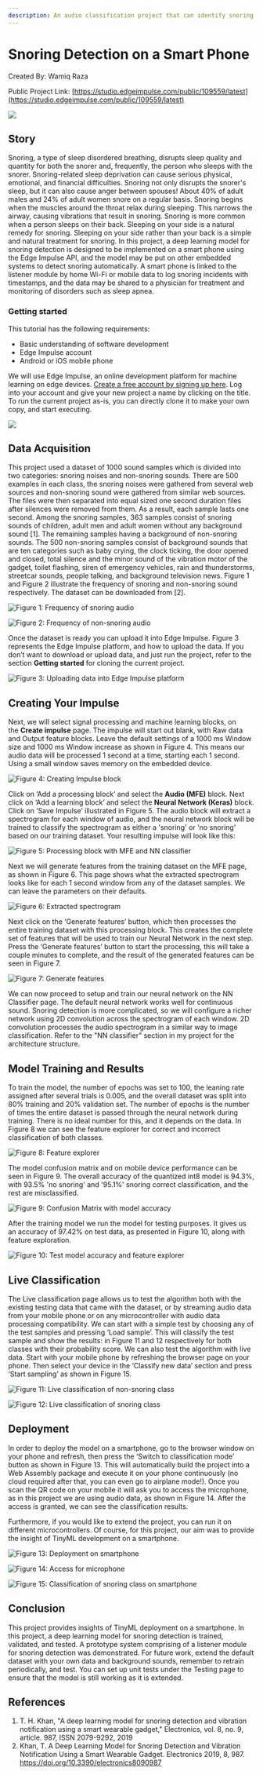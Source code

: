 ```yaml
---
description: An audio classification project that can identify snoring, deployed to a smartphone.
---
```


# Snoring Detection on a Smart Phone 

Created By:
Wamiq Raza 

Public Project Link:
[https://studio.edgeimpulse.com/public/109559/latest](https://studio.edgeimpulse.com/public/109559/latest)

![](.gitbook/assets/snoring-detection-on-smartphone/intro.jpg)

## Story

Snoring, a type of sleep disordered breathing, disrupts sleep quality and quantity for both the snorer and, frequently, the person who sleeps with the snorer. Snoring-related sleep deprivation can cause serious physical, emotional, and financial difficulties. Snoring not only disrupts the snorer's sleep, but it can also cause anger between spouses! About 40% of adult males and 24% of adult women snore on a regular basis. Snoring begins when the muscles around the throat relax during sleeping. This narrows the airway, causing vibrations that result in snoring. Snoring is more common when a person sleeps on their back. Sleeping on your side is a natural remedy for snoring. Sleeping on your side rather than your back is a simple and natural treatment for snoring. In this project, a deep learning model for snoring detection is designed to be implemented on a smart phone using the Edge Impulse API, and the model may be put on other embedded systems to detect snoring automatically. A smart phone is linked to the listener module by home Wi-Fi or mobile data to log snoring incidents with timestamps, and the data may be shared to a physician for treatment and monitoring of disorders such as sleep apnea.

### Getting started

This tutorial has the following requirements:

* Basic understanding of software development
* Edge Impulse account 
* Android or iOS mobile phone

We will use Edge Impulse, an online development platform for machine learning on edge devices. [Create a free account by signing up here](https://studio.edgeimpulse.com/). Log into your account and give your new project a name by clicking on the title. To run the current project as-is, you can directly clone it to make your own copy, and start executing.

![](.gitbook/assets/snoring-detection-on-smartphone/signup.jpg)

## Data Acquisition

This project used a dataset of 1000 sound samples which is divided into two categories: snoring noises and non-snoring sounds. There are 500 examples in each class, the snoring noises were gathered from several web sources and non-snoring sound were gathered from similar web sources. The files were then separated into equal sized one second duration files after silences were removed from them. As a result, each sample lasts one second. Among the snoring samples, 363 samples consist of snoring sounds of children, adult men and adult women without any background sound [1]. The remaining samples having a background of non-snoring sounds. The 500 non-snoring samples consist of background sounds that are ten categories such as baby crying, the clock ticking, the door opened and closed, total silence and the minor sound of the vibration motor of the gadget, toilet flashing, siren of emergency vehicles, rain and thunderstorms, streetcar sounds, people talking, and background television news. Figure 1 and Figure 2 illustrate the frequency of snoring and non-snoring sound respectively. The dataset can be downloaded from [2].

![Figure 1: Frequency of snoring audio](.gitbook/assets/snoring-detection-on-smartphone/data-acquisition.jpg)

![Figure 2: Frequency of non-snoring audio](.gitbook/assets/snoring-detection-on-smartphone/data-acquisition-2.jpg)

Once the dataset is ready you can upload it into Edge Impulse. Figure 3 represents the Edge Impulse platform, and how to upload the data. If you don’t want to download or upload data, and just run the project, refer to the section **Getting started** for cloning the current project.

![Figure 3: Uploading data into Edge Impulse platform](.gitbook/assets/snoring-detection-on-smartphone/data-upload.jpg)

## Creating Your Impulse

Next, we will select signal processing and machine learning blocks, on the **Create impulse** page. The impulse will start out blank, with Raw data and Output feature blocks. Leave the default settings of a 1000 ms Window size and 1000 ms Window increase as shown in Figure 4. This means our audio data will be processed 1 second at a time, starting each 1 second. Using a small window saves memory on the embedded device.

![Figure 4: Creating Impulse block](.gitbook/assets/snoring-detection-on-smartphone/impulse.jpg)

Click on ‘Add a processing block’ and select the **Audio (MFE)** block. Next click on ‘Add a learning block’ and select the **Neural Network (Keras)** block. Click on ‘Save Impulse’ illustrated in Figure 5. The audio block will extract a spectrogram for each window of audio, and the neural network block will be trained to classify the spectrogram as either a 'snoring' or 'no snoring' based on our training dataset. Your resulting impulse will look like this:

![Figure 5: Processing block with MFE and NN classifier](.gitbook/assets/snoring-detection-on-smartphone/learning-block.jpg)

Next we will generate features from the training dataset on the MFE page, as shown in Figure 6. This page shows what the extracted spectrogram looks like for each 1 second window from any of the dataset samples. We can leave the parameters on their defaults.

![Figure 6: Extracted spectrogram](.gitbook/assets/snoring-detection-on-smartphone/spectrogram.jpg)

Next click on the ‘Generate features’ button, which then processes the entire training dataset with this processing block. This creates the complete set of features that will be used to train our Neural Network in the next step. Press the ‘Generate features’ button to start the processing, this will take a couple minutes to complete, and the result of the generated features can be seen in Figure 7.

![Figure 7: Generate features](.gitbook/assets/snoring-detection-on-smartphone/generate-features.jpg)

We can now proceed to setup and train our neural network on the NN Classifier page. The default neural network works well for continuous sound. Snoring detection is more complicated, so we will configure a richer network using 2D convolution across the spectrogram of each window. 2D convolution processes the audio spectrogram in a similar way to image classification. Refer to the "NN classifier" section in my project for the architecture structure.

## Model Training and Results

To train the model, the number of epochs was set to 100, the leaning rate assigned after several trials is 0.005, and the overall dataset was split into 80% training and 20% validation set. The number of epochs is the number of times the entire dataset is passed through the neural network during training. There is no ideal number for this, and it depends on the data. In Figure 8 we can see the feature explorer for correct and incorrect classification of both classes.

![Figure 8: Feature explorer](.gitbook/assets/snoring-detection-on-smartphone/feature-explorer.jpg)

The model confusion matrix and on mobile device performance can be seen in Figure 9. The overall accuracy of the quantized int8 model is 94.3%, with 93.5% 'no snoring' and '95.1%' snoring correct classification, and the rest are misclassified.

![Figure 9: Confusion Matrix with model accuracy](.gitbook/assets/snoring-detection-on-smartphone/model-accuracy.jpg)

After the training model we run the model for testing purposes. It gives us an accuracy of 97.42% on test data, as presented in Figure 10, along with feature exploration.

![Figure 10: Test model accuracy and feature explorer](.gitbook/assets/snoring-detection-on-smartphone/model-testing.jpg)

## Live Classification

The Live classification page allows us to test the algorithm both with the existing testing data that came with the dataset, or by streaming audio data from your mobile phone or on any microcontroller with audio data processing compatibility. We can start with a simple test by choosing any of the test samples and pressing ‘Load sample’. This will classify the test sample and show the results: in Figure 11 and 12 respectively for both classes with their probability score. We can also test the algorithm with live data. Start with your mobile phone by refreshing the browser page on your phone. Then select your device in the ‘Classify new data’ section and press ‘Start sampling’ as shown in Figure 15.

![Figure 11: Live classification of non-snoring class](.gitbook/assets/snoring-detection-on-smartphone/live-classification.jpg)

![Figure 12: Live classification of snoring class](.gitbook/assets/snoring-detection-on-smartphone/live-classification-2.jpg)

## Deployment

In order to deploy the model on a smartphone, go to the browser window on your phone and refresh, then press the ‘Switch to classification mode’ button as shown in Figure 13. This will automatically build the project into a Web Assembly package and execute it on your phone continuously (no cloud required after that, you can even go to airplane mode!). Once you scan the QR code on your mobile it will ask you to access the microphone, as in this project we are using audio data, as shown in Figure 14. After the access is granted, we can see the classification results.

Furthermore, if you would like to extend the project, you can run it on different microcontrollers. Of course, for this project, our aim was to provide the insight of TinyML development on a smartphone.

![Figure 13: Deployment on smartphone](.gitbook/assets/snoring-detection-on-smartphone/deployment.jpg)

![Figure 14: Access for microphone](.gitbook/assets/snoring-detection-on-smartphone/classifier.jpg)

![Figure 15: Classification of snoring class on smartphone](.gitbook/assets/snoring-detection-on-smartphone/classifier-2.jpg)

## Conclusion

This project provides insights of TinyML deployment on a smartphone. In this project, a deep learning model for snoring detection is trained, validated, and tested. A prototype system comprising of a listener module for snoring detection  was demonstrated. For future work, extend the default dataset with your own data and background sounds, remember to retrain periodically, and test. You can set up unit tests under the Testing page to ensure that the model is still working as it is extended.

## References

1. T. H. Khan, "A deep learning model for snoring detection and vibration notification using a smart wearable gadget," Electronics, vol. 8, no. 9, article. 987, ISSN 2079-9292, 2019
1. Khan, T. A Deep Learning Model for Snoring Detection and Vibration Notification Using a Smart Wearable Gadget. Electronics 2019, 8, 987. https://doi.org/10.3390/electronics8090987

